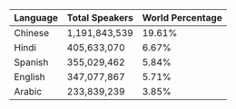 | Language | Total Speakers | World Percentage |
| --- | --- | --- |
| Chinese | 1,191,843,539 | 19.61% |
| Hindi | 405,633,070 | 6.67% |
| Spanish | 355,029,462 | 5.84% |
| English | 347,077,867 | 5.71% |
| Arabic | 233,839,239 | 3.85% |
